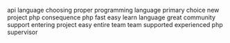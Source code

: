 api language choosing proper programming language primary choice new project php consequence php fast easy learn language great community support entering project easy entire team team supported experienced php supervisor